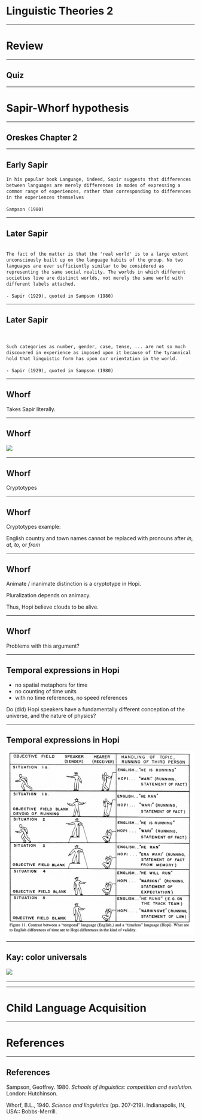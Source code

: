 # Linguistic Theories 2

---

# Review

---

## Quiz

---

# Sapir-Whorf hypothesis

---

## Oreskes Chapter 2

---

## Early Sapir



```
In his popular book Language, indeed, Sapir suggests that differences between languages are merely differences in modes of expressing a common range of experiences, rather than corresponding to differences in the experiences themselves

Sampson (1980)

```


---

## Later Sapir

```

The fact of the matter is that the 'real world' is to a large extent unconsciously built up on the language habits of the group. No two languages are ever sufficiently similar to be considered as representing the same social reality. The worlds in which different societies live are distinct worlds, not merely the same world with different labels attached.

- Sapir (1929), quoted in Sampson (1980)

```


---

## Later Sapir

```
 

Such categories as number, gender, case, tense, ... are not so much discovered in experience as imposed upon it because of the tyrannical hold that linguistic form has upon our orientation in the world.

- Sapir (1929), quoted in Sampson (1980)

```


---

## Whorf

Takes Sapir literally.


---

## Whorf

<img src="https://external-content.duckduckgo.com/iu/?u=https%3A%2F%2Fi.pinimg.com%2Foriginals%2Ffa%2F94%2Fd5%2Ffa94d5cc39365339f478b01a07a919be.png&f=1&nofb=1" width=""/>

---

## Whorf

Cryptotypes

---

## Whorf

Cryptotypes example:  

English country and town names cannot be replaced with pronouns after _in, at, to,_ or _from_

---

## Whorf

<div id = "left">
Animate / inanimate distinction is a cryptotype in Hopi.

Pluralization depends on animacy.

Thus, Hopi believe clouds to be alive.

</div>

<div id = "right">


</div>

---

## Whorf

Problems with this argument?

---

## Temporal expressions in Hopi

<div id = "left">

- no spatial metaphors for time
- no counting of time units
- with no time references, no speed references

</div>

<div id = "right">

Do (did) Hopi speakers have a fundamentally different conception of the universe, and the nature of physics?

</div>

---

## Temporal expressions in Hopi

<img src="https://github.com/ethanweed/Studium_Generale/blob/master/StudiumGenerale2022/Slides/Images/Whorf_Hopi_running.png?raw=true" width="600"/>

---

## Kay: color universals

<img src="https://www.pnas.org/cms/10.1073/pnas.1532837100/asset/2e0951f6-3400-493f-abfd-d6bdb00cb215/assets/graphic/pq1532837001.jpeg" width=""/>

---



---



# Child Language Acquisition

---


# References

---

## References


<div id = "refs">

Sampson, Geoffrey. 1980. _Schools of linguistics: competition and evolution_. London: Hutchinson.

Whorf, B.L., 1940. _Science and linguistics_ (pp. 207-219). Indianapolis, IN, USA:: Bobbs-Merrill.

</div>